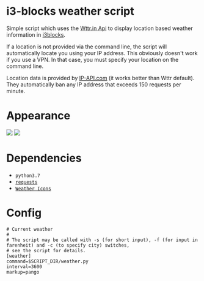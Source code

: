 # i3-blocks weather script

Simple script which uses the [Wttr.in Api](https://github.com/chubin/wttr.in) to display location based weather information in [i3blocks](https://github.com/vivien/i3blocks).



If a location is not provided via the command line, the script will
automatically locate you using your IP address. This obviously doesn't work if you use a VPN. In that case, you must specify your location on the command line.

Location data is provided by [IP-API.com](http://ip-api.com) (it works better than Wttr default). They automatically ban any IP address that exceeds 150 requests per minute.

# Appearance
 ![](Images/full.png)
 ![](Images/short.png)      

# Dependencies

* `python3.7`
* [`requests`](https://github.com/psf/requests) 
* [`Weather Icons`](http://erikflowers.github.io/weather-icons/)

# Config

```
# Current weather
#
# The script may be called with -s (for short input), -f (for input in farenheit) and -c (to specify city) switches,
# see the script for details.
[weather]
command=$SCRIPT_DIR/weather.py 
interval=3600
markup=pango
```



